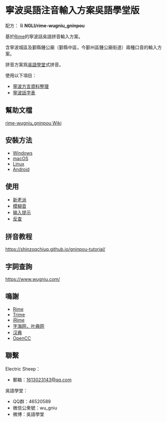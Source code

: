 # 寧波吳語注音輸入方案吳語學堂版

配方： ℞ **NGLI/rime-wugniu_gninpou**

基於[Rime](https://rime.im/)的寧波話吳語拼音輸入方案。

含寧波城區及鄞縣鍾公廟（鄞縣中區，今鄞州區鍾公廟街道）兩種口音的輸入方案。

拼音方案爲[吳語學堂](https://www.wugniu.com/)式拼音。

使用以下項目：

- [寧波方言資料整理](https://github.com/shinzoqchiuq/gninpou-dialect)
- [寧波話字表](https://github.com/shinzoqchiuq/gninpou-list)

## 幫助文檔

[rime-wugniu_gninpou Wiki](https://github.com/NGLI/rime-wugniu_gninpou/wiki)

## 安裝方法

- [Windows](https://ngli.github.io/rime-wugniu/安装方法/Windows.html)
- [macOS](https://ngli.github.io/rime-wugniu/安装方法/macOS.html)
- [Linux](https://ngli.github.io/rime-wugniu/安装方法/Linux.html)
- [Android](https://ngli.github.io/rime-wugniu/安装方法/Android.html)

## 使用

- [新老派](https://github.com/NGLI/rime-wugniu_gninpou/wiki/使用#新老派)
- [模糊音](https://github.com/NGLI/rime-wugniu_gninpou/wiki/使用#模糊音)
- [输入提示](https://github.com/NGLI/rime-wugniu_gninpou/wiki/使用#输入提示)
- [反查](https://github.com/NGLI/rime-wugniu_gninpou/wiki/使用#反查)

## 拼音教程

https://shinzoqchiuq.github.io/gninpou-tutorial/

## 字詞查詢

https://www.wugniu.com/

## 鳴謝

- [Rime](https://rime.im/)
- [Trime](https://github.com/osfans/trime)
- [iRime](https://github.com/jimmy54/iRime)
- [字海网，叶典网](http://yedict.com/)
- [汉典](http://www.zdic.net/)
- [OpenCC](https://opencc.byvoid.com/)

## 聯繫

Electric Sheep：

- 郵箱：1613023143@qq.com

吳語學堂：

- QQ群：46520589
- 微信公衆號：wu_gniu
- 微博：吳語學堂

